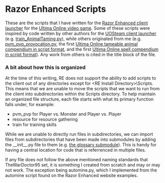 # Razor Enhanced Scripts
These are the scripts that I have written for the [Razor Enhanced client launcher](https://www.razorenhanced.org/) for the [Ultima Online video game](https://uo.com/). Some of these scripts were inspired by code written by other authors for the [UOSteam client launcher](https://www.uosteam.com) (e.g. [train_AnimalTaming.py](./train_AnimalTaming.py)), while others originated from me (e.g. [pvm_pvp_provocation.py](./pvm_pvp_provocation.py), the first [Ultima Online tameable animal compendium in script format](glossary/tameables.py), and the first [Ultima Online spell compendium in script format](glossary/spells.py)). Any work from others is cited in the title block of the file.

### A bit about how this is organized ###
At the time of this writing, RE does not support the ability to add scripts to the client out of any directories except for \<RE Install Directory\>\Scripts. This means that we are unable to move the scripts that we want to run from the client into subdirectories within the Scripts directory. To help maintain an organized file structure, each file starts with what its primary function falls under, for example:
- pvm_pvp for Player vs. Monster and Player vs. Player
- resource for resource gathering
- train for training skills

While we are unable to directly run files in subdirectories, we can import files from subdirectories that have been made into submodules by adding the \_\_init\_\_.py file to them (e.g. [the glossary submodule](glossary)). This is handy for having a central location for code that is referrenced in multiple files.

If any file does not follow the above mentioned naming standards that TheWarDoctor95 set, it is something I created from scratch and may or may not work. The exception being automine.py, which I implemented from the automine script found on the Razor Enhanced website examples.
